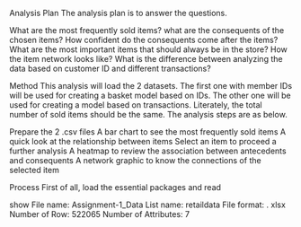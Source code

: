 Analysis Plan
The analysis plan is to answer the questions.

What are the most frequently sold items?
what are the consequents of the chosen items?
How confident do the consequents come after the items?
What are the most important items that should always be in the store?
How the item network looks like?
What is the difference between analyzing the data based on customer ID and different transactions?

Method
This analysis will load the 2 datasets. The first one with member IDs will be used for creating a basket model based on IDs. The other one will be used for creating a model based on transactions. Literately, the total number of sold items should be the same. The analysis steps are as below.

Prepare the 2 .csv files
A bar chart to see the most frequently sold items
A quick look at the relationship between items
Select an item to proceed a further analysis
A heatmap to review the association between antecedents and consequents
A network graphic to know the connections of the selected item

Process
First of all, load the essential packages and read


show 
File name: Assignment-1_Data
List name: retaildata
File format: . xlsx
Number of Row: 522065
Number of Attributes: 7

